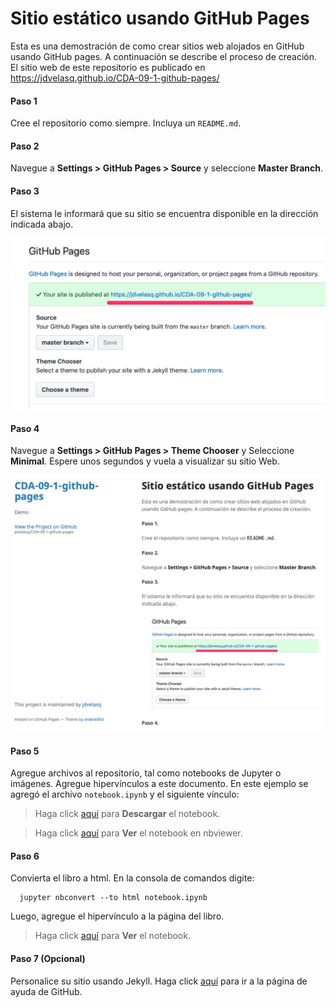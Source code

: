 # Sitio estático usando GitHub Pages


Esta es una demostración de como crear sitios web alojados en GitHub usando GitHub pages. A continuación se describe el proceso de creación. El sitio web de este repositorio es publicado en https://jdvelasq.github.io/CDA-09-1-github-pages/

#### Paso 1

Cree el repositorio como siempre. Incluya un `README.md`. 


#### Paso 2

Navegue a **Settings > GitHub Pages > Source** y seleccione  **Master Branch**.


#### Paso 3

El sistema le informará que su sitio se encuentra disponible en la dirección indicada abajo.

![IMG1](img/sitio-1.jpg)


#### Paso 4

Navegue a **Settings > GitHub Pages > Theme Chooser** y Seleccione **Minimal**. Espere unos segundos y vuela a visualizar su sitio Web.

![IMG"](img/sitio-2.jpg)


#### Paso 5

Agregue archivos al repositorio, tal como notebooks de Jupyter o imágenes. Agregue hipervínculos a este documento. En este ejemplo se agregó el archivo `notebook.ipynb` y el siguiente vínculo:

> Haga click [aquí](notebook.ipynb) para **Descargar** el notebook.

> Haga click [aquí](http://nbviewer.jupyter.org/github/jdvelasq/CDA-09-1-github-pages/blob/master/notebook.ipynb) para **Ver** el notebook en nbviewer.

#### Paso 6

Convierta el libro a html. En la consola de comandos digite:

      jupyter nbconvert --to html notebook.ipynb
      
Luego, agregue el hipervínculo a la página del libro.

> Haga click [aquí](/notebook.html) para **Ver** el notebook.

#### Paso 7 (Opcional)

Personalice su sitio usando Jekyll. Haga click [aquí](https://help.github.com/articles/adding-a-jekyll-theme-to-your-github-pages-site-with-the-jekyll-theme-chooser/) para ir a la página de ayuda de GitHub.
